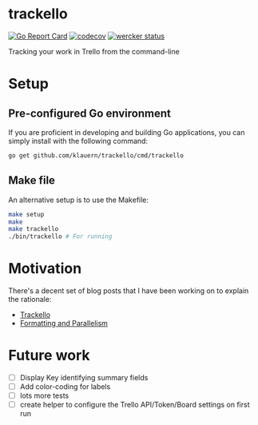 # trackello
[![Go Report Card](https://goreportcard.com/badge/github.com/klauern/trackello)](https://goreportcard.com/report/github.com/klauern/trackello)
[![codecov](https://codecov.io/gh/klauern/trackello/branch/master/graph/badge.svg)](https://codecov.io/gh/klauern/trackello)
[![wercker status](https://app.wercker.com/status/0d8fcf888b7cf0be0f4e0678b179c341/m "wercker status")](https://app.wercker.com/project/bykey/0d8fcf888b7cf0be0f4e0678b179c341)

Tracking your work in Trello from the command-line

# Setup

## Pre-configured Go environment

If you are proficient in developing and building Go applications, you can simply install with the following command:

```sh
go get github.com/klauern/trackello/cmd/trackello
```

## Make file

An alternative setup is to use the Makefile:

```sh
make setup
make
make trackello
./bin/trackello # For running
```

# Motivation

There's a decent set of blog posts that I have been working on to explain the rationale:

* [Trackello](http://blog.nickklauer.info/2016/trackello/)
* [Formatting and Parallelism](http://blog.nickklauer.info/2016/trackello_parallelism/)

# Future work

- [ ] Display Key identifying summary fields
- [ ] Add color-coding for labels
- [ ] lots more tests
- [ ] create helper to configure the Trello API/Token/Board settings on first run